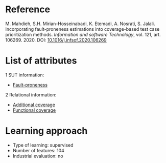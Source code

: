 # Reference

M. Mahdieh, S.H. Mirian-Hosseinabadi, K. Etemadi, A. Nosrati, S. Jalali. Incorporating fault-proneness estimations into coverage-based test case prioritization methods. *Information and software Technology*, vol. 121, art. 106269. 2020. DOI: [10.1016/j.infsof.2020.106269](https://www.doi.org/10.1016/j.infsof.2020.106269)

# List of attributes

1 SUT information:
* [Fault-proneness](../../attributes/sut/class/fault-proneness.md)

2 Relational information:
* [Additional coverage](../../attributes/relational/test-case/coverage/additional-coverage.md)
* [Functional coverage](../../attributes/relational/test-case/coverage/functional-coverage.md)

# Learning approach

* Type of learning: supervised
* Number of features: 104
* Industrial evaluation: no